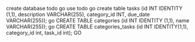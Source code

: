 create database todo
go
use todo
go
create table tasks (id INT IDENTITY (1,1), description VARCHAR(255), category_id INT, due_date VARCHAR(255));
go
 CREATE TABLE categories (id INT IDENTITY (1,1), name VARCHAR(255));
go
CREATE TABLE categories_tasks (id INT IDENTITY(1,1), category_id int, task_id int);
GO
